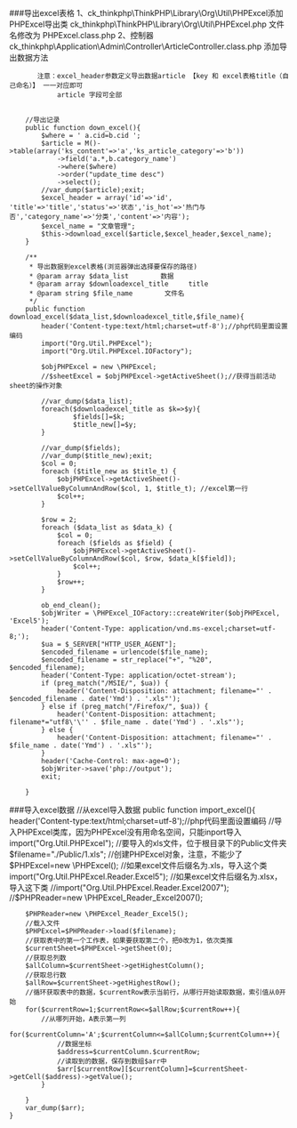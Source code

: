 ###导出excel表格
		1、ck_thinkphp\ThinkPHP\Library\Org\Util\PHPExcel添加PHPExcel导出类
		   ck_thinkphp\ThinkPHP\Library\Org\Util\PHPExcel.php  文件名修改为 PHPExcel.class.php
		2、控制器ck_thinkphp\Application\Admin\Controller\ArticleController.class.php  添加导出数据方法

		   注意：excel_header参数定义导出数据article 【key 和 excel表格title（自己命名）】 一一对应即可
				article 字段可全部


		//导出记录
		public function down_excel(){
			$where = ' a.cid=b.cid ';
			$article = M()->table(array('ks_content'=>'a','ks_article_category'=>'b'))
				->field('a.*,b.category_name')
				->where($where)
				->order("update_time desc")
				->select();
			//var_dump($article);exit;
			$excel_header = array('id'=>'id', 'title'=>'title','status'=>'状态','is_hot'=>'热门与否','category_name'=>'分类','content'=>'内容');
			$excel_name = "文章管理";
			$this->download_excel($article,$excel_header,$excel_name);
		}

		/**
	     * 导出数据到excel表格(浏览器弹出选择要保存的路径)
	     * @param array $data_list        数据
	     * @param array $downloadexcel_title     title
	     * @param string $file_name        文件名
	     */
	    public function download_excel($data_list,$downloadexcel_title,$file_name){
	        header('Content-type:text/html;charset=utf-8');//php代码里面设置编码
	        import("Org.Util.PHPExcel");
	        import("Org.Util.PHPExcel.IOFactory");
	
	        $objPHPExcel = new \PHPExcel;
	        //$sheetExcel = $objPHPExcel->getActiveSheet();//获得当前活动sheet的操作对象
	
	        //var_dump($data_list);
	        foreach($downloadexcel_title as $k=>$y){
					$fields[]=$k;
					$title_new[]=$y;
			}
	
			//var_dump($fields);
			//var_dump($title_new);exit;
			$col = 0;
	        foreach ($title_new as $title_t) {
	            $objPHPExcel->getActiveSheet()->setCellValueByColumnAndRow($col, 1, $title_t); //excel第一行
	            $col++;
	        }
	
	        $row = 2;
	        foreach ($data_list as $data_k) {
	            $col = 0;
	            foreach ($fields as $field) {
	                $objPHPExcel->getActiveSheet()->setCellValueByColumnAndRow($col, $row, $data_k[$field]);
	                $col++;
	            }
	            $row++;
	        }
	
	        ob_end_clean();
	        $objWriter = \PHPExcel_IOFactory::createWriter($objPHPExcel, 'Excel5');
	        header('Content-Type: application/vnd.ms-excel;charset=utf-8;');
	        $ua = $_SERVER["HTTP_USER_AGENT"];
	        $encoded_filename = urlencode($file_name);
	        $encoded_filename = str_replace("+", "%20", $encoded_filename);
	        header('Content-Type: application/octet-stream');
	        if (preg_match("/MSIE/", $ua)) {
	            header('Content-Disposition: attachment; filename="' . $encoded_filename . date('Ymd') . '.xls"');
	        } else if (preg_match("/Firefox/", $ua)) {
	            header('Content-Disposition: attachment; filename*="utf8\'\'' . $file_name . date('Ymd') . '.xls"');
	        } else {
	            header('Content-Disposition: attachment; filename="' . $file_name . date('Ymd') . '.xls"');
	        }
	        header('Cache-Control: max-age=0');
	        $objWriter->save('php://output');
	        exit;
	
	    }


###导入excel数据
	//从excel导入数据
	public function import_excel(){
		header('Content-type:text/html;charset=utf-8');//php代码里面设置编码
		//导入PHPExcel类库，因为PHPExcel没有用命名空间，只能inport导入
		import("Org.Util.PHPExcel");
		//要导入的xls文件，位于根目录下的Public文件夹
		$filename="./Public/1.xls";
		//创建PHPExcel对象，注意，不能少了\
		$PHPExcel=new \PHPExcel();
		//如果excel文件后缀名为.xls，导入这个类
		import("Org.Util.PHPExcel.Reader.Excel5");
		//如果excel文件后缀名为.xlsx，导入这下类
		//import("Org.Util.PHPExcel.Reader.Excel2007");
		//$PHPReader=new \PHPExcel_Reader_Excel2007();

		$PHPReader=new \PHPExcel_Reader_Excel5();
		//载入文件
		$PHPExcel=$PHPReader->load($filename);
		//获取表中的第一个工作表，如果要获取第二个，把0改为1，依次类推
		$currentSheet=$PHPExcel->getSheet(0);
		//获取总列数
		$allColumn=$currentSheet->getHighestColumn();
		//获取总行数
		$allRow=$currentSheet->getHighestRow();
		//循环获取表中的数据，$currentRow表示当前行，从哪行开始读取数据，索引值从0开始
		for($currentRow=1;$currentRow<=$allRow;$currentRow++){
			//从哪列开始，A表示第一列
			for($currentColumn='A';$currentColumn<=$allColumn;$currentColumn++){
				//数据坐标
				$address=$currentColumn.$currentRow;
				//读取到的数据，保存到数组$arr中
				$arr[$currentRow][$currentColumn]=$currentSheet->getCell($address)->getValue();
			}

		}
		var_dump($arr);
	}